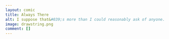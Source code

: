 ```yaml
---
layout: comic
title: Always There
alt: I suppose that&#039;s more than I could reasonably ask of anyone.
image: drawstring.png
comment: []
---
```

